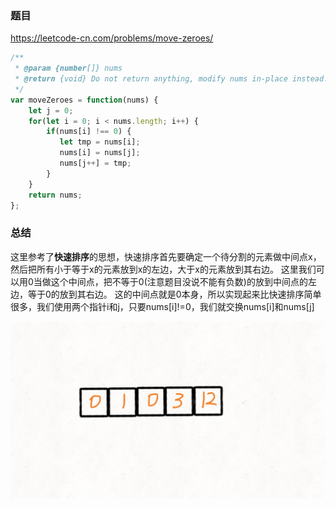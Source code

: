 ### 题目

https://leetcode-cn.com/problems/move-zeroes/



```javascript
/**
 * @param {number[]} nums
 * @return {void} Do not return anything, modify nums in-place instead.
 */
var moveZeroes = function(nums) {
    let j = 0;
    for(let i = 0; i < nums.length; i++) {
        if(nums[i] !== 0) {
           let tmp = nums[i];
           nums[i] = nums[j];
           nums[j++] = tmp;
        }
    }
    return nums;
};
```



### 总结

这里参考了**快速排序**的思想，快速排序首先要确定一个待分割的元素做中间点x，然后把所有小于等于x的元素放到x的左边，大于x的元素放到其右边。
这里我们可以用0当做这个中间点，把不等于0(注意题目没说不能有负数)的放到中间点的左边，等于0的放到其右边。
这的中间点就是0本身，所以实现起来比快速排序简单很多，我们使用两个指针i和j，只要nums[i]!=0，我们就交换nums[i]和nums[j]

![283_2.gif](./images/36d1ac5d689101cbf9947465e94753c626eab7fcb736ae2175f5d87ebc85fdf0-283_2.gif)